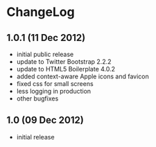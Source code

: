 # ChangeLog
## 1.0.1 (11 Dec 2012)
* initial public release
* update to Twitter Bootstrap 2.2.2
* update to HTML5 Boilerplate 4.0.2
* added context-aware Apple icons and favicon
* fixed css for small screens
* less logging in production
* other bugfixes

## 1.0 (09 Dec 2012)
* initial release